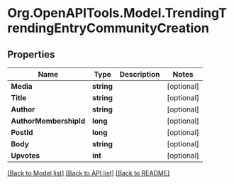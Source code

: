 # Org.OpenAPITools.Model.TrendingTrendingEntryCommunityCreation

## Properties

Name | Type | Description | Notes
------------ | ------------- | ------------- | -------------
**Media** | **string** |  | [optional] 
**Title** | **string** |  | [optional] 
**Author** | **string** |  | [optional] 
**AuthorMembershipId** | **long** |  | [optional] 
**PostId** | **long** |  | [optional] 
**Body** | **string** |  | [optional] 
**Upvotes** | **int** |  | [optional] 

[[Back to Model list]](../README.md#documentation-for-models) [[Back to API list]](../README.md#documentation-for-api-endpoints) [[Back to README]](../README.md)

